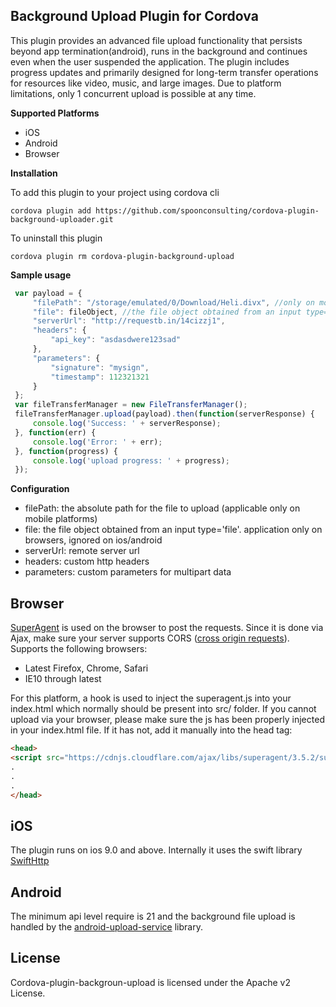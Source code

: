 
## Background Upload Plugin for Cordova

This plugin provides an advanced file upload functionality that persists beyond app termination(android), runs in the background and continues even when the user suspended the application. The plugin includes progress updates and primarily designed for long-term transfer operations for resources like video, music, and large images. Due to platform limitations, only 1 concurrent upload is possible at any time.

**Supported Platforms**
- iOS
- Android
- Browser


**Installation**

To add this plugin to your project using cordova cli
```
cordova plugin add https://github.com/spoonconsulting/cordova-plugin-background-uploader.git
```

To uninstall this plugin
```
cordova plugin rm cordova-plugin-background-upload
```

**Sample usage**

```javascript
 var payload = {
     "filePath": "/storage/emulated/0/Download/Heli.divx", //only on mobile
     "file": fileObject, //the file object obtained from an input type='file'. application only on browsers
     "serverUrl": "http://requestb.in/14cizzj1",
     "headers": {
         "api_key": "asdasdwere123sad"
     },
     "parameters": {
         "signature": "mysign",
         "timestamp": 112321321
     }
 };
 var fileTransferManager = new FileTransferManager();
 fileTransferManager.upload(payload).then(function(serverResponse) {
     console.log('Success: ' + serverResponse);
 }, function(err) {
     console.log('Error: ' + err);
 }, function(progress) {
     console.log('upload progress: ' + progress);
 });

```

**Configuration** 
 * filePath: the absolute path for the file to upload (applicable only on mobile platforms)
 * file:  the file object obtained from an input type='file'. application only on browsers, ignored on ios/android
 * serverUrl: remote server url
 * headers: custom http headers
 * parameters: custom parameters for multipart data


## Browser
[SuperAgent](https://github.com/visionmedia/superagent) is used on the browser to post the requests. Since it is done via Ajax, make sure your server supports CORS ([cross origin requests](https://developer.mozilla.org/en-US/docs/Web/HTTP/Access_control_CORS)).
Supports the following browsers:

- Latest Firefox, Chrome, Safari
- IE10 through latest

For this platform, a hook is used to inject the superagent.js into your index.html which normally should be present into src/ folder.
If you cannot upload via your browser, please make sure the js has been properly injected in your index.html file. If it has not, add it manually into the head tag:

```html
<head>
<script src="https://cdnjs.cloudflare.com/ajax/libs/superagent/3.5.2/superagent.js"></script>
.
.
.
</head>
```
 ## iOS
The plugin runs on ios 9.0 and above. Internally it uses the swift library [SwiftHttp](https://github.com/daltoniam/SwiftHTTP)

## Android
The minimum api level require is 21 and the background file upload is handled by the [android-upload-service](https://github.com/gotev/android-upload-service) library.

## License
Cordova-plugin-backgroun-upload is licensed under the Apache v2 License.
